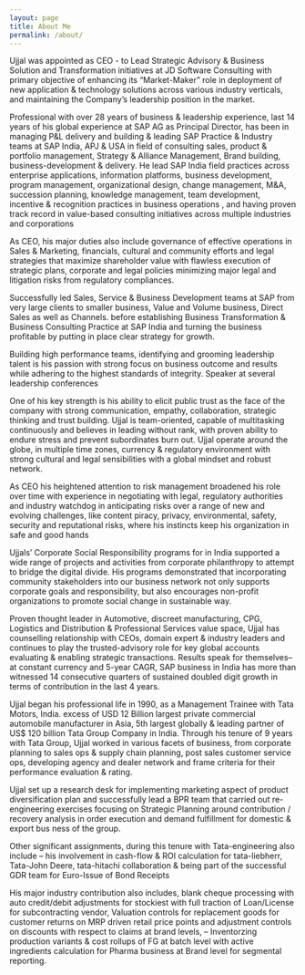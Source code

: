 ```yaml
---
layout: page
title: About Me
permalink: /about/
---
```


Ujjal was appointed as CEO - to Lead Strategic Advisory & Business Solution and Transformation initiatives at JD Software Consulting with primary objective of enhancing its “Market-Maker” role in deployment of new application & technology solutions across various industry verticals, and maintaining the Company’s leadership position in the market.

Professional with over 28 years of business & leadership experience, last 14 years of his global experience at SAP AG as Principal Director, has been in managing P&L delivery and building & leading SAP Practice & Industry teams at SAP India, APJ & USA in field of consulting sales, product & portfolio management, Strategy & Alliance Management, Brand building, business-development & delivery. He lead SAP India field practices  across enterprise applications, information platforms, business development, program management, organizational design, change management, M&A, succession planning, knowledge management, team development, incentive & recognition practices in business operations , and having proven track record in value-based consulting initiatives across multiple industries and corporations

As CEO, his major duties also include governance of effective operations in Sales & Marketing, financials, cultural and community efforts and legal strategies that maximize shareholder value with flawless execution of strategic plans, corporate and legal policies minimizing major legal and litigation risks from regulatory compliances.

Successfully led Sales, Service & Business Development teams at SAP from very large clients to smaller business, Value and Volume business, Direct Sales as well as Channels. before establishing Business Transformation & Business Consulting Practice at SAP India and turning the business profitable by putting in place clear strategy for growth.

Building high performance teams, identifying and grooming leadership talent is his passion with strong focus on business outcome and results while adhering to the highest standards of integrity. Speaker at several leadership conferences

One of his key strength is his ability to elicit public trust as the face of the company with strong communication, empathy, collaboration, strategic thinking and trust building. Ujjal is team-oriented, capable of multitasking continuously and believes in leading without rank, with proven ability to endure stress and prevent subordinates burn out. Ujjal operate around the globe, in multiple time zones, currency & regulatory environment with strong cultural and legal sensibilities with a global mindset and robust network.

As CEO his heightened attention to risk management broadened his role over time with experience in negotiating with legal, regulatory authorities and industry watchdog in anticipating risks over a range of new and evolving challenges, like content piracy, privacy, environmental, safety, security and reputational risks, where his instincts keep his organization in safe and good hands

Ujjals’ Corporate Social Responsibility programs for in India supported a wide range of projects and activities from corporate philanthropy to attempt to bridge the digital divide. His programs demonstrated that incorporating community stakeholders into our business network not only supports corporate goals and responsibility, but also encourages non-profit organizations to promote social change in sustainable way.

Proven thought leader in Automotive, discreet manufacturing, CPG, Logistics and Distribution & Professional Services value space, Ujjal has counselling relationship with CEOs, domain expert & industry leaders and continues to play the trusted-advisory role for key global accounts evaluating & enabling strategic transactions. Results speak for themselves– at constant currency and 5-year CAGR, SAP business in India has more than witnessed 14 consecutive quarters of sustained doubled digit growth in terms of contribution in the last 4 years.

Ujjal began his professional life in 1990, as a Management Trainee with Tata Motors, India. excess of USD 12 Billion largest private commercial automobile manufacturer in Asia, 5th largest globally & leading partner of US$ 120 billion Tata Group Company in India. Through his tenure of 9 years with Tata Group, Ujjal worked in various facets of business, from corporate planning to sales ops & supply chain planning, post sales customer service ops, developing agency and dealer network and frame criteria for their performance evaluation & rating.

Ujjal set up a research desk for implementing marketing aspect of product diversification plan and successfully lead a BPR team that carried out re-engineering exercises focusing on Strategic Planning around contribution / recovery analysis in order execution and demand fulfillment for domestic & export bus ness of the group.

Other significant assignments, during this tenure with Tata-engineering also include – his involvement in cash-flow & ROI calculation for tata-liebherr, Tata-John Deere, tata-hitachi collaboration & being part of the successful GDR team for Euro-Issue of Bond Receipts

His major industry contribution also includes, blank cheque processing with auto credit/debit adjustments for stockiest with full traction of Loan/License for subcontracting vendor, Valuation controls for replacement goods for customer returns on MRP driven retail price points and adjustment controls on discounts with respect to claims at brand levels, – Inventorzing production variants & cost rollups of FG at batch level with active ingredients calculation for Pharma business at Brand level for segmental reporting.
